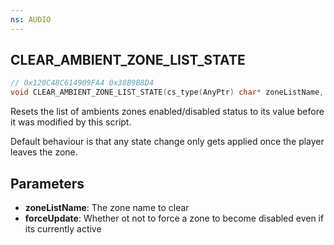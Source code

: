 ```yaml
---
ns: AUDIO
---
```

## CLEAR_AMBIENT_ZONE_LIST_STATE

```c
// 0x120C48C614909FA4 0x38B9B8D4
void CLEAR_AMBIENT_ZONE_LIST_STATE(cs_type(AnyPtr) char* zoneListName, BOOL forceUpdate);
```

Resets the list of ambients zones enabled/disabled status to its value before it was modified by this script.

Default behaviour is that any state change only gets applied once the player leaves the zone.

## Parameters
* **zoneListName**: The zone name to clear
* **forceUpdate**: Whether ot not to force a zone to become disabled even if its currently active

